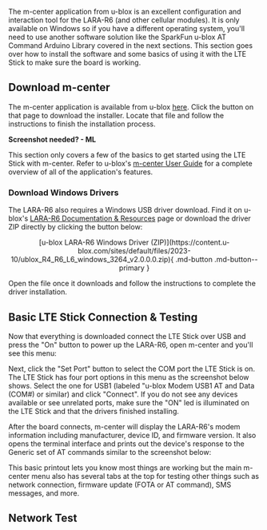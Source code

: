 The m-center application from u-blox is an excellent configuration and interaction tool for the LARA-R6 (and other cellular modules). It is only available on Windows so if you have a different operating system, you'll need to use another software solution like the SparkFun u-blox AT Command Arduino Library covered in the next sections. This section goes over how to install the software and some basics of using it with the LTE Stick to make sure the board is working.

## Download m-center

The m-center application is available from u-blox [here](https://www.u-blox.com/en/product/m-center). Click the button on that page to download the installer. Locate that file and follow the instructions to finish the installation process.

**Screenshot needed? - ML**

This section only covers a few of the basics to get started using the LTE Stick with m-center. Refer to u-blox's [m-center User Guide](https://www.u-blox.com/en/m-center-user-guide) for a complete overview of all of the application's features.

### Download Windows Drivers

The LARA-R6 also requires a Windows USB driver download. Find it on u-blox's [LARA-R6 Documentation & Resources](https://www.u-blox.com/en/product/lara-r6-series?legacy=Current#Documentation-&-resources) page or download the driver ZIP directly by clicking the button below:

<center>
[u-blox LARA-R6 Windows Driver (ZIP)](https://content.u-blox.com/sites/default/files/2023-10/ublox_R4_R6_L6_windows_3264_v2.0.0.0.zip){ .md-button .md-button--primary }
</center>

Open the file once it downloads and follow the instructions to complete the driver installation.

## Basic LTE Stick Connection & Testing

Now that everything is downloaded connect the LTE Stick over USB and press the "On" button to power up the LARA-R6, open m-center and you'll see this menu:

Next, click the "Set Port" button to select the COM port the LTE Stick is on. The LTE Stick has four port options in this menu as the screenshot below shows. Select the one for USB1 (labeled "u-blox Modem USB1 AT and Data (COM#) or similar) and click "Connect". If you do not see any devices available or see unrelated ports, make sure the "ON" led is illuminated on the LTE Stick and that the drivers finished installing.

After the board connects, m-center will display the LARA-R6's modem information including manufacturer, device ID, and firmware version. It also opens the terminal interface and prints out the device's response to the Generic set of AT commands similar to the screenshot below:

This basic printout lets you know most things are working but the main m-center menu also has several tabs at the top for testing other things such as network connection, firmware update (FOTA or AT command), SMS messages, and more.

## Network Test